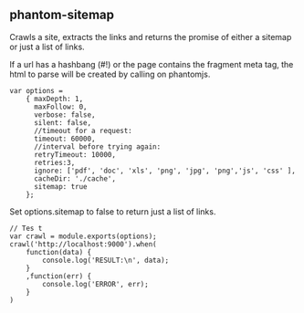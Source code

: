 phantom-sitemap
------

Crawls a site, extracts the links and returns the promise of either a sitemap or
just a list of links. 

If a url has a hashbang (#!) or the page contains the fragment meta tag, the html to parse will be created by calling on phantomjs.

	var options =
		{ maxDepth: 1,
		  maxFollow: 0,
		  verbose: false,
		  silent: false,
		  //timeout for a request:
		  timeout: 60000,
		  //interval before trying again:
		  retryTimeout: 10000,
		  retries:3,
		  ignore: ['pdf', 'doc', 'xls', 'png', 'jpg', 'png','js', 'css' ],
		  cacheDir: './cache',
		  sitemap: true 
		};

Set options.sitemap to false to return just a list of links.

	// Tes t
	var crawl = module.exports(options);
	crawl('http://localhost:9000').when(
		function(data) {
			console.log('RESULT:\n', data);
		}
		,function(err) {
			console.log('ERROR', err);
		}
	)
